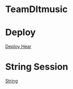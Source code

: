 # TeamDltmusic


# Deploy 
[Deploy Hear](https://github.com/TeamDlt/TeamDltmusic)


# String Session 

[String](https://replit.com/@SomyajeetMishra/TeamDlt)
